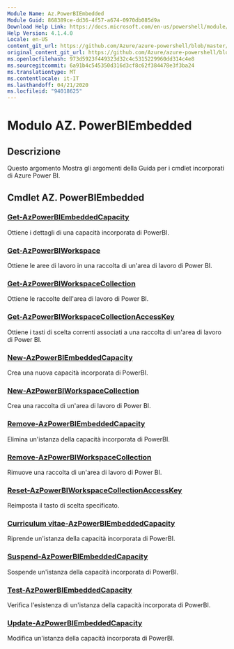 ```yaml
---
Module Name: Az.PowerBIEmbedded
Module Guid: 868389ce-dd36-4f57-a674-0970db085d9a
Download Help Link: https://docs.microsoft.com/en-us/powershell/module/az.powerbiembedded
Help Version: 4.1.4.0
Locale: en-US
content_git_url: https://github.com/Azure/azure-powershell/blob/master/src/PowerBIEmbedded/PowerBIEmbedded/help/Az.PowerBIEmbedded.md
original_content_git_url: https://github.com/Azure/azure-powershell/blob/master/src/PowerBIEmbedded/PowerBIEmbedded/help/Az.PowerBIEmbedded.md
ms.openlocfilehash: 973d5923f449323d32c4c5315229960dd314c4e8
ms.sourcegitcommit: 6a91b4c545350d316d3cf8c62f384478e3f3ba24
ms.translationtype: MT
ms.contentlocale: it-IT
ms.lasthandoff: 04/21/2020
ms.locfileid: "94018625"
---
```

# Modulo AZ. PowerBIEmbedded
## Descrizione
Questo argomento Mostra gli argomenti della Guida per i cmdlet incorporati di Azure Power BI.

## Cmdlet AZ. PowerBIEmbedded
### [Get-AzPowerBIEmbeddedCapacity](Get-AzPowerBIEmbeddedCapacity.md)
Ottiene i dettagli di una capacità incorporata di PowerBI.

### [Get-AzPowerBIWorkspace](Get-AzPowerBIWorkspace.md)
Ottiene le aree di lavoro in una raccolta di un'area di lavoro di Power BI.

### [Get-AzPowerBIWorkspaceCollection](Get-AzPowerBIWorkspaceCollection.md)
Ottiene le raccolte dell'area di lavoro di Power BI.

### [Get-AzPowerBIWorkspaceCollectionAccessKey](Get-AzPowerBIWorkspaceCollectionAccessKey.md)
Ottiene i tasti di scelta correnti associati a una raccolta di un'area di lavoro di Power BI.

### [New-AzPowerBIEmbeddedCapacity](New-AzPowerBIEmbeddedCapacity.md)
Crea una nuova capacità incorporata di PowerBI.

### [New-AzPowerBIWorkspaceCollection](New-AzPowerBIWorkspaceCollection.md)
Crea una raccolta di un'area di lavoro di Power BI.

### [Remove-AzPowerBIEmbeddedCapacity](Remove-AzPowerBIEmbeddedCapacity.md)
Elimina un'istanza della capacità incorporata di PowerBI.

### [Remove-AzPowerBIWorkspaceCollection](Remove-AzPowerBIWorkspaceCollection.md)
Rimuove una raccolta di un'area di lavoro di Power BI.

### [Reset-AzPowerBIWorkspaceCollectionAccessKey](Reset-AzPowerBIWorkspaceCollectionAccessKey.md)
Reimposta il tasto di scelta specificato.

### [Curriculum vitae-AzPowerBIEmbeddedCapacity](Resume-AzPowerBIEmbeddedCapacity.md)
Riprende un'istanza della capacità incorporata di PowerBI.

### [Suspend-AzPowerBIEmbeddedCapacity](Suspend-AzPowerBIEmbeddedCapacity.md)
Sospende un'istanza della capacità incorporata di PowerBI.

### [Test-AzPowerBIEmbeddedCapacity](Test-AzPowerBIEmbeddedCapacity.md)
Verifica l'esistenza di un'istanza della capacità incorporata di PowerBI.

### [Update-AzPowerBIEmbeddedCapacity](Update-AzPowerBIEmbeddedCapacity.md)
Modifica un'istanza della capacità incorporata di PowerBI.

